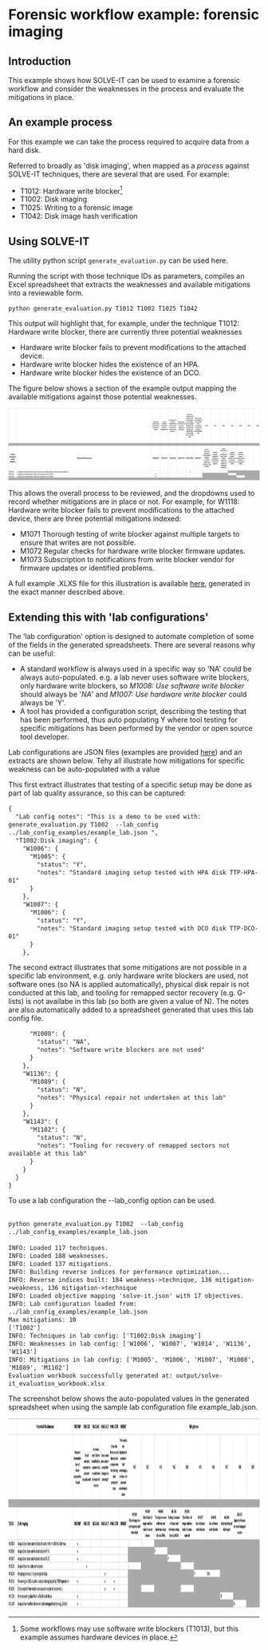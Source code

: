 # Forensic workflow example: forensic imaging

## Introduction
This example shows how SOLVE-IT can be used to examine a forensic workflow and consider the weaknesses in the process and evaluate the mitigations in place.

## An example process

For this example we can take the process required to acquire data from a hard disk. 

Referred to broadly as 'disk imaging', 
when mapped as a *process* against SOLVE-IT techniques, 
there are several that are used. For example:

* T1012: Hardware write blocker[^1]
* T1002: Disk imaging
* T1025: Writing to a forensic image
* T1042: Disk image hash verification

[^1]: Some workflows may use software write blockers (T1013), but this example assumes hardware devices in place.

## Using SOLVE-IT

The utility python script `generate_evaluation.py` can be used here.

Running the script with those technique IDs as parameters, compiles an Excel spreadsheet that extracts the weaknesses and available mitigations into a reviewable form.

```
python generate_evaluation.py T1012 T1002 T1025 T1042
```


This output will highlight that, for example, under the technique T1012: Hardware write blocker, there are currently three potential weaknesses

* Hardware write blocker fails to prevent modifications to the attached device.
* Hardware write blocker hides the existence of an HPA.
* Hardware write blocker hides the existence of an DCO.

The figure below shows a section of the example output mapping the available mitigations against those potential weaknesses.

![eval_example_imaging_write_blockers.png](eval_example_imaging_write_blockers.png)

This allows the overall process to be reviewed, and the dropdowns used to record whether mitigations are in place or not. For example, for W1118: Hardware write blocker fails to prevent modifications to the attached device, there are three potential mitigations indexed:

* M1071 Thorough testing of write blocker against multiple targets to ensure that writes are not possible.
* M1072 Regular checks for hardware write blocker firmware updates.
* M1073 Subscription to notifications from write blocker vendor for firmware updates or identified problems.

A full example .XLXS file for this illustration is available [here](case_evaluation-imaging-example.xlsx), generated in the exact manner described above. 

## Extending this with 'lab configurations'

The 'lab configuration' option is designed to automate completion of some of the fields in the generated spreadsheets. There are several reasons why can be useful:

* A standard workflow is always used in a specific way so 'NA' could be always auto-populated. e.g. a lab never uses software write blockers, only hardware write blockers, so _M1008: Use software write blocker_ should always be '_NA_' and _M1007: Use hardware write blocker_ could always be 'Y'.
* A tool has provided a configuration script, describing the testing that has been performed, thus auto populating Y where tool testing for specific mitigations has been performed by the vendor or open source tool developer.

Lab configurations are JSON files (examples are provided [here](https://github.com/SOLVE-IT-DF/solve-it/tree/main/lab_config_examples)) and an extracts are shown below. Tehy all illustrate how mitigations for specific weakness can be auto-populated with a value


This first extract illustrates that testing of a specific setup may be done as part of lab quality assurance, so this can be captured: 

```
{
  "Lab config notes": "This is a demo to be used with: generate_evaluation.py T1002  --lab_config ../lab_config_examples/example_lab.json ",
  "T1002:Disk imaging": {
    "W1006": {
      "M1005": {
        "status": "Y",
        "notes": "Standard imaging setup tested with HPA disk TTP-HPA-01"
      }
    },
    "W1007": {
      "M1006": {
        "status": "Y",
        "notes": "Standard imaging setup tested with DCO disk TTP-DCO-01"
      }
    },

```


The second extract illustrates that some mitigations are not possible in a specific lab environment, e.g. only hardware write blockers are used, not software ones (so NA is applied automatically),  physical disk repair is not conducted at this lab, and tooling for remapped sector recovery (e.g. G-lists) is not availabe in this lab (so both are given a value of N). The notes are also automatically added to a spreadsheet generated that uses this lab config file.  

```
      "M1008": {
        "status": "NA",
        "notes": "Software write blockers are not used"
      }
    },
    "W1136": {
      "M1089": {
        "status": "N",
        "notes": "Physical repair not undertaken at this lab"
      }
    },
    "W1143": {
      "M1102": {
        "status": "N",
        "notes": "Tooling for recovery of remapped sectors not available at this lab"
      }
    }
  }
}
```



To use a lab configuration the --lab_config option can be used. 

```

python generate_evaluation.py T1002  --lab_config ../lab_config_examples/example_lab.json

INFO: Loaded 117 techniques.
INFO: Loaded 188 weaknesses.
INFO: Loaded 137 mitigations.
INFO: Building reverse indices for performance optimization...
INFO: Reverse indices built: 184 weakness->technique, 136 mitigation->weakness, 136 mitigation->technique
INFO: Loaded objective mapping 'solve-it.json' with 17 objectives.
INFO: Lab configuration loaded from: ../lab_config_examples/example_lab.json
Max mitigations: 10
['T1002']
INFO: Techniques in lab config: ['T1002:Disk imaging']
INFO: Weaknesses in lab config: ['W1006', 'W1007', 'W1014', 'W1136', 'W1143']
INFO: Mitigations in lab config: ['M1005', 'M1006', 'M1007', 'M1008', 'M1089', 'M1102']
Evaluation workbook successfully generated at: output/solve-it_evaluation_workbook.xlsx

```

The screenshot below shows the auto-populated values in the generated spreadsheet when using the sample lab configuration file example_lab.json.

<img width="1453" height="381" alt="image" src="eval_example_lab_config.png" />


  



